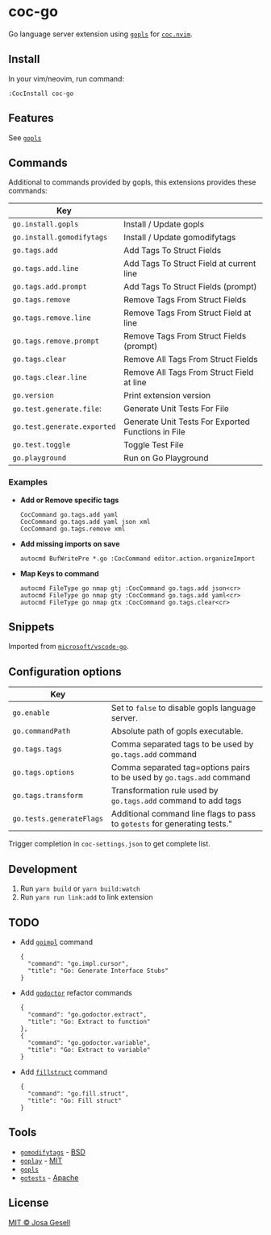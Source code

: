 # coc-go

Go language server extension using [`gopls`](https://github.com/golang/go/wiki/gopls)
for [`coc.nvim`](https://github.com/neoclide/coc.nvim).

## Install

In your vim/neovim, run command:

```
:CocInstall coc-go
```

## Features

See [`gopls`](https://github.com/golang/go/wiki/gopls)

## Commands

Additional to commands provided by gopls, this extensions provides these commands:

| Key                         |                                                    |
|-----------------------------|----------------------------------------------------|
| `go.install.gopls`          | Install / Update gopls                             |
| `go.install.gomodifytags`   | Install / Update gomodifytags                      |
| `go.tags.add`               | Add Tags To Struct Fields                          |
| `go.tags.add.line`          | Add Tags To Struct Field at current line           |
| `go.tags.add.prompt`        | Add Tags To Struct Fields (prompt)                 |
| `go.tags.remove`            | Remove Tags From Struct Fields                     |
| `go.tags.remove.line`       | Remove Tags From Struct Field at line              |
| `go.tags.remove.prompt`     | Remove Tags From Struct Fields (prompt)            |
| `go.tags.clear`             | Remove All Tags From Struct Fields                 |
| `go.tags.clear.line`        | Remove All Tags From Struct Field at line          |
| `go.version`                | Print extension version                            |
| `go.test.generate.file`:    | Generate Unit Tests For File                       |
| `go.test.generate.exported` | Generate Unit Tests For Exported Functions in File |
| `go.test.toggle`            | Toggle Test File                                   |
| `go.playground`             | Run on Go Playground                               |

### Examples

- **Add or Remove specific tags**

  ```
  CocCommand go.tags.add yaml
  CocCommand go.tags.add yaml json xml
  CocCommand go.tags.remove xml
  ```

- **Add missing imports on save**

  ```
  autocmd BufWritePre *.go :CocCommand editor.action.organizeImport
  ```

- **Map Keys to command**

  ```
  autocmd FileType go nmap gtj :CocCommand go.tags.add json<cr>
  autocmd FileType go nmap gty :CocCommand go.tags.add yaml<cr>
  autocmd FileType go nmap gtx :CocCommand go.tags.clear<cr>
  ```

## Snippets

Imported from [`microsoft/vscode-go`](https://github.com/microsoft/vscode-go).

## Configuration options

| Key                      |                                                                           |
|--------------------------|---------------------------------------------------------------------------|
| `go.enable`              | Set to `false` to disable gopls language server.                          |
| `go.commandPath`         | Absolute path of gopls executable.                                        |
| `go.tags.tags`           | Comma separated tags to be used by `go.tags.add` command                  |
| `go.tags.options`        | Comma separated tag=options pairs to be used by `go.tags.add` command     |
| `go.tags.transform`      | Transformation rule used by `go.tags.add` command to add tags             |
| `go.tests.generateFlags` | Additional command line flags to pass to `gotests` for generating tests." |

Trigger completion in `coc-settings.json` to get complete list.

## Development

1. Run `yarn build` or `yarn build:watch`
2. Run `yarn run link:add` to link extension

## TODO

- Add [`goimpl`](https://github.com/sasha-s/goimpl) command
  
  ```
  {
    "command": "go.impl.cursor",
    "title": "Go: Generate Interface Stubs"
  }
  ```

- Add [`godoctor`](https://github.com/godoctor/godoctor) refactor commands

  ```
  {
    "command": "go.godoctor.extract",
    "title": "Go: Extract to function"
  },
  {
    "command": "go.godoctor.variable",
    "title": "Go: Extract to variable"
  }
  ```

- Add [`fillstruct`](https://github.com/davidrjenni/reftools/tree/master/cmd/fillstruct) command

  ```
  {
    "command": "go.fill.struct",
    "title": "Go: Fill struct"
  }
  ```

## Tools

- [`gomodifytags`](http://github.com/fatih/gomodifytags) - [BSD](https://github.com/fatih/gomodifytags/blob/master/LICENSE)
- [`goplay`](http://github.com/haya14busa/goplay) - [MIT](https://github.com/haya14busa/goplay/blob/master/LICENSE)
- [`gopls`](https://golang.org/x/tools/cmd/gopls)
- [`gotests`](http://github.com/cweill/gotests) - [Apache](https://github.com/cweill/gotests/blob/develop/LICENSE)

## License

[MIT © Josa Gesell](LICENSE)

